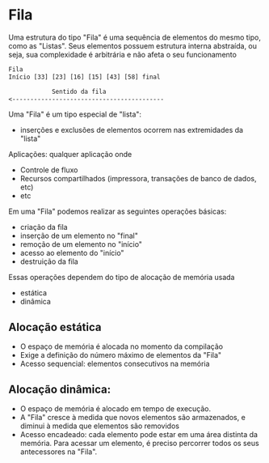 # Fila

Uma estrutura do tipo "Fila" é uma
sequência de elementos do mesmo tipo,
como as "Listas".
Seus elementos possuem estrutura interna
abstraída, ou seja, sua complexidade é
arbitrária e não afeta o seu funcionamento

```txt
Fila
Início [33] [23] [16] [15] [43] [58] final

            Sentido da fila
<------------------------------------------
```

Uma "Fila" é um tipo especial de "lista":
- inserções e exclusões de elementos
ocorrem nas extremidades da "lista"

Aplicações: qualquer aplicação onde
- Controle de fluxo
- Recursos compartilhados (impressora,
transações de banco de dados, etc)
- etc

Em uma "Fila" podemos realizar as
seguintes operações básicas:
- criação da fila
- inserção de um elemento no "final"
- remoção de um elemento no "início"
- acesso ao elemento do "início"
- destruição da fila

Essas operações dependem do tipo de
alocação de memória usada
- estática
- dinâmica

## Alocação estática
- O espaço de memória é alocada no
momento da compilação
- Exige a definição do número máximo
de elementos da "Fila"
- Acesso sequencial: elementos
consecutivos na memória

## Alocação dinâmica:
- O espaço de memória é alocado
em tempo de execução.
- A "Fila" cresce à medida que
novos elementos são armazenados, e
diminui à medida que elementos são
removidos
- Acesso encadeado: cada elemento
pode estar em uma área distinta da
memória. Para acessar um elemento,
é preciso percorrer todos os seus
antecessores na "Fila".